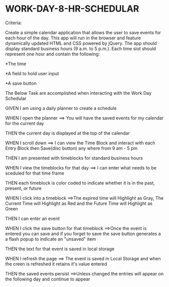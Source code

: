 # WORK-DAY-8-HR-SCHEDULAR

Criteria:

Create a simple calendar application that allows the user to save events for each hour of the day. This app will run in the browser and feature dynamically updated HTML and CSS powered by jQuery. The app should display standard business hours (9 a.m. to 5 p.m.). Each time slot should represent one hour and contain the following:

*The time

*A field to hold user input

*A save button

The Below Task are accomplished when interacting with the Work Day Schedular

GIVEN I am using a daily planner to create a schedule

WHEN I open the planner
 ==> You will have the saved events for my calendar for the current day
 
THEN the current day is displayed at the top of the calendar

WHEN I scroll down
==>  I can view the Time Block and interact with each Entry Block then Save(disc button) any where from 9 am - 5 pm

THEN I am presented with timeblocks for standard business hours

WHEN I view the timeblocks for that day
==> I can enter what needs to be sceduled for that time frame

THEN each timeblock is color coded to indicate whether it is in the past, present, or future

WHEN I click into a timeblock
==>The expired time will Highlight as Gray, The Current Time will Highlight as Red and the Future Time will Highlight as Green

THEN I can enter an event

WHEN I click the save button for that timeblock
==>Once the event is entered you can save and if you forget to save the save button generates a a flash popup to indicate an "unsaved" item

THEN the text for that event is saved in local storage

WHEN I refresh the page
==> The event is saved in Local Storage and when the creen is refreshed it retains it's value entered

THEN the saved events persist
==>Unless changed the entries will appear on the following day and continue to appear
